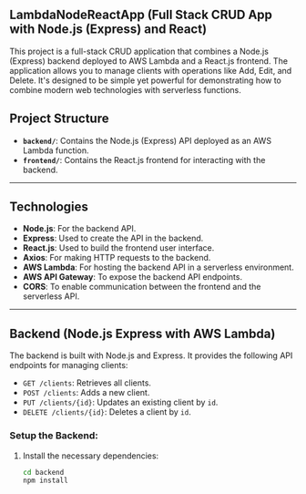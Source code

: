 ## LambdaNodeReactApp (Full Stack CRUD App with Node.js (Express) and React)

This project is a full-stack CRUD application that combines a Node.js (Express) backend deployed to AWS Lambda and a React.js frontend. The application allows you to manage clients with operations like Add, Edit, and Delete. It's designed to be simple yet powerful for demonstrating how to combine modern web technologies with serverless functions.

## Project Structure

- **`backend/`**: Contains the Node.js (Express) API deployed as an AWS Lambda function.
- **`frontend/`**: Contains the React.js frontend for interacting with the backend.

---

## Technologies

- **Node.js**: For the backend API.
- **Express**: Used to create the API in the backend.
- **React.js**: Used to build the frontend user interface.
- **Axios**: For making HTTP requests to the backend.
- **AWS Lambda**: For hosting the backend API in a serverless environment.
- **AWS API Gateway**: To expose the backend API endpoints.
- **CORS**: To enable communication between the frontend and the serverless API.

---

## Backend (Node.js Express with AWS Lambda)

The backend is built with Node.js and Express. It provides the following API endpoints for managing clients:

- `GET /clients`: Retrieves all clients.
- `POST /clients`: Adds a new client.
- `PUT /clients/{id}`: Updates an existing client by `id`.
- `DELETE /clients/{id}`: Deletes a client by `id`.

### Setup the Backend:

1. Install the necessary dependencies:

   ```bash
   cd backend
   npm install
   ```
